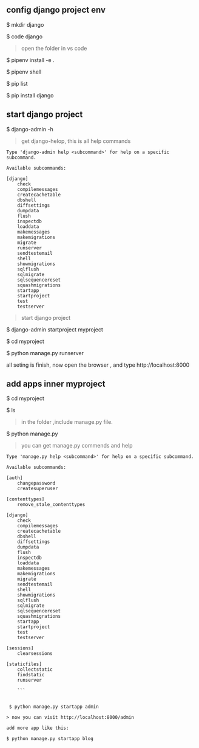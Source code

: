 
## config  django project env


$ mkdir django

$ code django

> open the folder in vs code

$ pipenv install -e .

$ pipenv shell

$ pip list

$ pip install django
  
## start django project



$ django-admin -h
> get django-helop, this is all help commands

```
Type 'django-admin help <subcommand>' for help on a specific subcommand.

Available subcommands:

[django]
    check
    compilemessages
    createcachetable
    dbshell
    diffsettings
    dumpdata
    flush
    inspectdb
    loaddata
    makemessages
    makemigrations
    migrate
    runserver
    sendtestemail
    shell
    showmigrations
    sqlflush
    sqlmigrate
    sqlsequencereset
    squashmigrations
    startapp
    startproject
    test
    testserver
```

> start django project

$ django-admin startproject myproject

$ cd myproject

$ python manage.py runserver

all seting is finish, now open the browser , and type http://localhost:8000


## add apps inner myproject 

$ cd myproject

$ ls

> in the folder ,include manage.py file. 

$ python manage.py

> you can get manage.py commends and help

```
Type 'manage.py help <subcommand>' for help on a specific subcommand.

Available subcommands:

[auth]
    changepassword
    createsuperuser

[contenttypes]
    remove_stale_contenttypes

[django]
    check
    compilemessages
    createcachetable
    dbshell
    diffsettings
    dumpdata
    flush
    inspectdb
    loaddata
    makemessages
    makemigrations
    migrate
    sendtestemail
    shell
    showmigrations
    sqlflush
    sqlmigrate
    sqlsequencereset
    squashmigrations
    startapp
    startproject
    test
    testserver

[sessions]
    clearsessions

[staticfiles]
    collectstatic
    findstatic
    runserver
    
    ```


 $ python manage.py startapp admin

> now you can visit http://localhost:8000/admin

add more app like this:

$ python manage.py startapp blog
